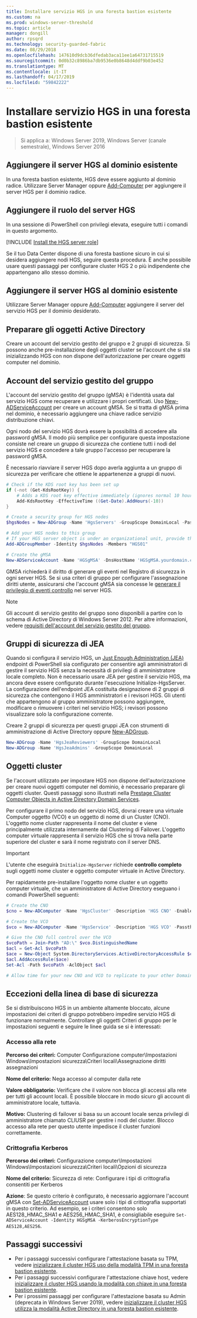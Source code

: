 ```yaml
---
title: Installare servizio HGS in una foresta bastion esistente
ms.custom: na
ms.prod: windows-server-threshold
ms.topic: article
manager: dongill
author: rpsqrd
ms.technology: security-guarded-fabric
ms.date: 08/29/2018
ms.openlocfilehash: 147610d9dcb36dfedab3aca11ee1a64731715519
ms.sourcegitcommit: 0d0b32c8986ba7db9536e0b8648d4ddf9b03e452
ms.translationtype: MT
ms.contentlocale: it-IT
ms.lasthandoff: 04/17/2019
ms.locfileid: "59842222"
---
```

# <a name="install-hgs-in-an-existing-bastion-forest"></a>Installare servizio HGS in una foresta bastion esistente 

>Si applica a: Windows Server 2019, Windows Server (canale semestrale), Windows Server 2016


## <a name="join-the-hgs-server-to-the-existing-domain"></a>Aggiungere il server HGS al dominio esistente

In una foresta bastion esistente, HGS deve essere aggiunto al dominio radice. Utilizzare Server Manager oppure [Add-Computer](https://go.microsoft.com/fwlink/?LinkId=821564) per aggiungere il server HGS per il dominio radice.

## <a name="add-the-hgs-server-role"></a>Aggiungere il ruolo del server HGS

In una sessione di PowerShell con privilegi elevata, eseguire tutti i comandi in questo argomento.

[!INCLUDE [Install the HGS server role](../../../includes/guarded-fabric-install-hgs-server-role.md)] 

Se il tuo Data Center dispone di una foresta bastione sicuro in cui si desidera aggiungere nodi HGS, seguire questa procedura.
È anche possibile usare questi passaggi per configurare cluster HGS 2 o più indipendente che appartengano allo stesso dominio.

## <a name="join-the-hgs-server-to-the-existing-domain"></a>Aggiungere il server HGS al dominio esistente

Utilizzare Server Manager oppure [Add-Computer](https://go.microsoft.com/fwlink/?LinkId=821564) aggiungere il server del servizio HGS per il dominio desiderato.

## <a name="prepare-active-directory-objects"></a>Preparare gli oggetti Active Directory

Creare un account del servizio gestito del gruppo e 2 gruppi di sicurezza.
Si possono anche pre-installazione degli oggetti cluster se l'account che si sta inizializzando HGS con non dispone dell'autorizzazione per creare oggetti computer nel dominio.

## <a name="group-managed-service-account"></a>Account del servizio gestito del gruppo

L'account del servizio gestito del gruppo (gMSA) è l'identità usata dal servizio HGS come recuperare e utilizzare i propri certificati. Uso [New-ADServiceAccount](https://technet.microsoft.com/itpro/powershell/windows/addsadministration/new-adserviceaccount) per creare un account gMSA.
Se si tratta di gMSA prima nel dominio, è necessario aggiungere una chiave radice servizio distribuzione chiavi.

Ogni nodo del servizio HGS dovrà essere la possibilità di accedere alla password gMSA.
Il modo più semplice per configurare questa impostazione consiste nel creare un gruppo di sicurezza che contiene tutti i nodi del servizio HGS e concedere a tale gruppo l'accesso per recuperare la password gMSA.

È necessario riavviare il server HGS dopo averla aggiunta a un gruppo di sicurezza per verificare che ottiene le appartenenze a gruppi di nuovi.

```powershell
# Check if the KDS root key has been set up
if (-not (Get-KdsRootKey)) {
    # Adds a KDS root key effective immediately (ignores normal 10 hour waiting period)
    Add-KdsRootKey -EffectiveTime ((Get-Date).AddHours(-10))
}

# Create a security group for HGS nodes
$hgsNodes = New-ADGroup -Name 'HgsServers' -GroupScope DomainLocal -PassThru

# Add your HGS nodes to this group
# If your HGS server object is under an organizational unit, provide the full distinguished name instead of "HGS01"
Add-ADGroupMember -Identity $hgsNodes -Members "HGS01"

# Create the gMSA
New-ADServiceAccount -Name 'HGSgMSA' -DnsHostName 'HGSgMSA.yourdomain.com' -PrincipalsAllowedToRetrieveManagedPassword $hgsNodes
```

GMSA richiederà il diritto di generare gli eventi nel Registro di sicurezza in ogni server HGS.
Se si usa criteri di gruppo per configurare l'assegnazione diritti utente, assicurarsi che l'account gMSA sia concesse le [generare il privilegio di eventi controllo](https://docs.microsoft.com/previous-versions/windows/it-pro/windows-server-2012-R2-and-2012/dn221956%28v=ws.11%29) nei server HGS.

> [!NOTE]
> Gli account di servizio gestito del gruppo sono disponibili a partire con lo schema di Active Directory di Windows Server 2012.
> Per altre informazioni, vedere [requisiti dell'account del servizio gestito del gruppo](https://technet.microsoft.com/library/jj128431.aspx).

## <a name="jea-security-groups"></a>Gruppi di sicurezza di JEA

Quando si configura il servizio HGS, un [Just Enough Administration (JEA)](https://aka.ms/JEAdocs) endpoint di PowerShell sia configurato per consentire agli amministratori di gestire il servizio HGS senza la necessità di privilegi di amministratore locale completo.
Non è necessario usare JEA per gestire il servizio HGS, ma ancora deve essere configurato durante l'esecuzione Initialize-HgsServer.
La configurazione dell'endpoint JEA costituita designazione di 2 gruppi di sicurezza che contengono il HGS amministratori e i revisori HGS.
Gli utenti che appartengono al gruppo amministratore possono aggiungere, modificare o rimuovere i criteri nel servizio HGS; i revisori possono visualizzare solo la configurazione corrente.

Creare 2 gruppi di sicurezza per questi gruppi JEA con strumenti di amministrazione di Active Directory oppure [New-ADGroup](https://technet.microsoft.com/itpro/powershell/windows/addsadministration/new-adgroup).

```powershell
New-ADGroup -Name 'HgsJeaReviewers' -GroupScope DomainLocal
New-ADGroup -Name 'HgsJeaAdmins' -GroupScope DomainLocal
```

## <a name="cluster-objects"></a>Oggetti cluster

Se l'account utilizzato per impostare HGS non dispone dell'autorizzazione per creare nuovi oggetti computer nel dominio, è necessario preparare gli oggetti cluster.
Questi passaggi sono illustrati nella [Prestage Cluster Computer Objects in Active Directory Domain Services](https://technet.microsoft.com/library/dn466519(v=ws.11).aspx).

Per configurare il primo nodo del servizio HGS, dovrai creare una virtuale Computer oggetto (VCO) e un oggetto di nome di un Cluster (CNO).
L'oggetto nome cluster rappresenta il nome del cluster e viene principalmente utilizzata internamente dal Clustering di Failover.
L'oggetto computer virtuale rappresenta il servizio HGS che si trova nella parte superiore del cluster e sarà il nome registrato con il server DNS.

> [!IMPORTANT]
> L'utente che eseguirà `Initialize-HgsServer` richiede **controllo completo** sugli oggetti nome cluster e oggetto computer virtuale in Active Directory.

Per rapidamente pre-installare l'oggetto nome cluster e un oggetto computer virtuale, che un amministratore di Active Directory eseguano i comandi PowerShell seguenti:

```powershell
# Create the CNO
$cno = New-ADComputer -Name 'HgsCluster' -Description 'HGS CNO' -Enabled $false -Passthru

# Create the VCO
$vco = New-ADComputer -Name 'HgsService' -Description 'HGS VCO' -Passthru

# Give the CNO full control over the VCO
$vcoPath = Join-Path "AD:\" $vco.DistinguishedName
$acl = Get-Acl $vcoPath
$ace = New-Object System.DirectoryServices.ActiveDirectoryAccessRule $cno.SID, "GenericAll", "Allow"
$acl.AddAccessRule($ace)
Set-Acl -Path $vcoPath -AclObject $acl

# Allow time for your new CNO and VCO to replicate to your other Domain Controllers before continuing
```

## <a name="security-baseline-exceptions"></a>Eccezioni della linea di base di sicurezza

Se si distribuiscono HGS in un ambiente altamente bloccato, alcune impostazioni dei criteri di gruppo potrebbero impedire servizio HGS di funzionare normalmente.
Controllare gli oggetti Criteri di gruppo per le impostazioni seguenti e seguire le linee guida se si è interessati:

### <a name="network-logon"></a>Accesso alla rete

**Percorso dei criteri:** Computer Configurazione computer\Impostazioni Windows\Impostazioni sicurezza\Criteri locali\Assegnazione diritti assegnazioni

**Nome del criterio:** Nega accesso al computer dalla rete

**Valore obbligatorio:** Verificare che il valore non blocca gli accessi alla rete per tutti gli account locali. È possibile bloccare in modo sicuro gli account di amministratore locale, tuttavia.

**Motivo:** Clustering di failover si basa su un account locale senza privilegi di amministratore chiamato CLIUSR per gestire i nodi del cluster. Blocco accesso alla rete per questo utente impedisce il cluster funzioni correttamente.

### <a name="kerberos-encryption"></a>Crittografia Kerberos

**Percorso dei criteri:** Configurazione computer\Impostazioni Windows\Impostazioni sicurezza\Criteri locali\Opzioni di sicurezza

**Nome del criterio:** Sicurezza di rete: Configurare i tipi di crittografia consentiti per Kerberos

**Azione**: Se questo criterio è configurato, è necessario aggiornare l'account gMSA con [Set-ADServiceAccount](https://docs.microsoft.com/powershell/module/addsadministration/set-adserviceaccount?view=win10-ps) usare solo i tipi di crittografia supportati in questo criterio. Ad esempio, se i criteri consentono solo AES128\_HMAC\_SHA1 e AES256\_HMAC\_SHA1, è consigliabile eseguire `Set-ADServiceAccount -Identity HGSgMSA -KerberosEncryptionType AES128,AES256`.



## <a name="next-steps"></a>Passaggi successivi

- Per i passaggi successivi configurare l'attestazione basata su TPM, vedere [inizializzare il cluster HGS uso della modalità TPM in una foresta bastion esistente](guarded-fabric-initialize-hgs-tpm-mode-bastion.md).
- Per i passaggi successivi configurare l'attestazione chiave host, vedere [inizializzare il cluster HGS usando la modalità con chiave in una foresta bastion esistente](guarded-fabric-initialize-hgs-key-mode-bastion.md).
- Per i prossimi passaggi per configurare l'attestazione basata su Admin (deprecata in Windows Server 2019), vedere [inizializzare il cluster HGS utilizza la modalità Active Directory in una foresta bastion esistente](guarded-fabric-initialize-hgs-ad-mode-bastion.md).

